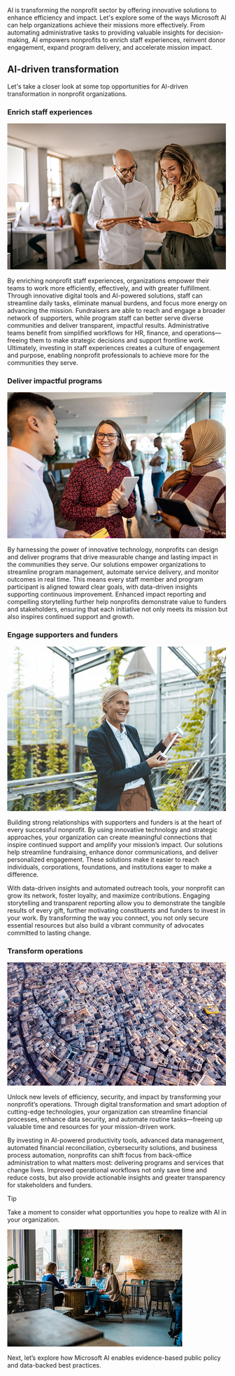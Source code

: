 AI is transforming the nonprofit sector by offering innovative solutions to enhance efficiency and impact. Let's explore some of the ways Microsoft AI can help organizations achieve their missions more effectively. From automating administrative tasks to providing valuable insights for decision-making, AI empowers nonprofits to enrich staff experiences, reinvent donor engagement, expand program delivery, and accelerate mission impact.

## AI-driven transformation

Let's take a  closer look at some top opportunities for AI-driven transformation in nonprofit organizations.

### Enrich staff experiences

![Screenshot of smiling staffers.](../media/4-enrich-staff-experiences.jpg)

By enriching nonprofit staff experiences, organizations empower their teams to work more efficiently, effectively, and with greater fulfillment. Through innovative digital tools and AI-powered solutions, staff can streamline daily tasks, eliminate manual burdens, and focus more energy on advancing the mission. Fundraisers are able to reach and engage a broader network of supporters, while program staff can better serve diverse communities and deliver transparent, impactful results. Administrative teams benefit from simplified workflows for HR, finance, and operations—freeing them to make strategic decisions and support frontline work. Ultimately, investing in staff experiences creates a culture of engagement and purpose, enabling nonprofit professionals to achieve more for the communities they serve.

### Deliver impactful programs

![Screenshot of a group of smiling people holding notebooks.](../media/4-mission-impact.jpg)

By harnessing the power of innovative technology, nonprofits can design and deliver programs that drive measurable change and lasting impact in the communities they serve. Our solutions empower organizations to streamline program management, automate service delivery, and monitor outcomes in real time. This means every staff member and program participant is aligned toward clear goals, with data-driven insights supporting continuous improvement. Enhanced impact reporting and compelling storytelling further help nonprofits demonstrate value to funders and stakeholders, ensuring that each initiative not only meets its mission but also inspires continued support and growth.

### Engage supporters and funders

![Screenshot a smiling woman holding a windmill prototype.](../media/4-donor-engagement.jpg)

Building strong relationships with supporters and funders is at the heart of every successful nonprofit. By using innovative technology and strategic approaches, your organization can create meaningful connections that inspire continued support and amplify your mission’s impact. Our solutions help streamline fundraising, enhance donor communications, and deliver personalized engagement. These solutions make it easier to reach individuals, corporations, foundations, and institutions eager to make a difference.

With data-driven insights and automated outreach tools, your nonprofit can grow its network, foster loyalty, and maximize contributions. Engaging storytelling and transparent reporting allow you to demonstrate the tangible results of every gift, further motivating constituents and funders to invest in your work. By transforming the way you connect, you not only secure essential resources but also build a vibrant community of advocates committed to lasting change.

### Transform operations

![Screenshot of an aerial view of a dense city.](../media/4-expand-program-delivery.jpg)

Unlock new levels of efficiency, security, and impact by transforming your nonprofit’s operations. Through digital transformation and smart adoption of cutting-edge technologies, your organization can streamline financial processes, enhance data security, and automate routine tasks—freeing up valuable time and resources for your mission-driven work.

By investing in AI-powered productivity tools, advanced data management, automated financial reconciliation, cybersecurity solutions, and business process automation, nonprofits can shift focus from back-office administration to what matters most: delivering programs and services that change lives. Improved operational workflows not only save time and reduce costs, but also provide actionable insights and greater transparency for stakeholders and funders.

> [!TIP]
> Take a moment to consider what opportunities you hope to realize with AI in your organization.
> 
> ![Screenshot of people talking around a table.](../media/4-opportunities.jpg)

Next, let’s explore how Microsoft AI enables evidence-based public policy and data-backed best practices.
